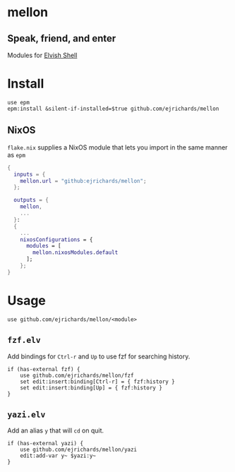 # mellon
## Speak, friend, and enter 

Modules for [Elvish Shell](https://github.com/elves/elvish)

# Install

```elvish
use epm
epm:install &silent-if-installed=$true github.com/ejrichards/mellon

```

## NixOS

`flake.nix` supplies a NixOS module that lets you import in the same manner as `epm`

```nix
{
  inputs = {
    mellon.url = "github:ejrichards/mellon";
  };

  outputs = {
    mellon,
    ...
  }:
  {
    ...
    nixosConfigurations = {
      modules = [
        mellon.nixosModules.default
      ];
    };
}
```

# Usage

```elvish
use github.com/ejrichards/mellon/<module>
```

## `fzf.elv`

Add bindings for `Ctrl-r` and `Up` to use fzf for searching history.
```elvish
if (has-external fzf) {
	use github.com/ejrichards/mellon/fzf
	set edit:insert:binding[Ctrl-r] = { fzf:history }
	set edit:insert:binding[Up] = { fzf:history }
}
```

## `yazi.elv`

Add an alias `y` that will `cd` on quit.
```elvish
if (has-external yazi) {
	use github.com/ejrichards/mellon/yazi
	edit:add-var y~ $yazi:y~
}
```
